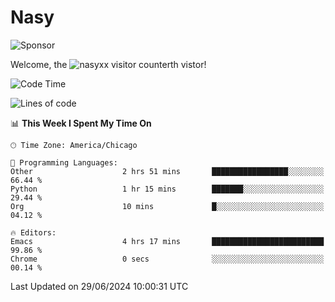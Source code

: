 # Nasy

<!--
<p align="center">
<img height="200" src="https://github-readme-stats.vercel.app/api?username=nasyxx&count_private=true&show_icons=true&theme=dracula&include_all_commits=true"/>
<img height="200" src="https://github-readme-stats.vercel.app/api/top-langs/?username=nasyxx&theme=dracula&hide=html,jupyter+notebook&count_private=true&show_icons=true"/>
</p>

  
----------------
-->

![Sponsor](https://img.shields.io/static/v1.svg?label=Sponsor&message=%E2%9D%A4&logo=GitHub&style=flat&color=pink)
 
Welcome, the ![nasyxx visitor counter](https://count.getloli.com/get/@nasyxx?theme=rule34)th vistor!
 
<!--START_SECTION:waka-->
![Code Time](http://img.shields.io/badge/Code%20Time-4%2C531%20hrs%2011%20mins-blue)

![Lines of code](https://img.shields.io/badge/From%20Hello%20World%20I%27ve%20Written-6.3%20million%20lines%20of%20code-blue)

📊 **This Week I Spent My Time On** 

```text
🕑︎ Time Zone: America/Chicago

💬 Programming Languages: 
Other                    2 hrs 51 mins       █████████████████░░░░░░░░   66.44 % 
Python                   1 hr 15 mins        ███████░░░░░░░░░░░░░░░░░░   29.44 % 
Org                      10 mins             █░░░░░░░░░░░░░░░░░░░░░░░░   04.12 % 

🔥 Editors: 
Emacs                    4 hrs 17 mins       █████████████████████████   99.86 % 
Chrome                   0 secs              ░░░░░░░░░░░░░░░░░░░░░░░░░   00.14 % 
```


 Last Updated on 29/06/2024 10:00:31 UTC
<!--END_SECTION:waka-->

<!-- ![visitors](https://visitor-badge.laobi.icu/badge?page_id=nasyxx.nasyxx) -->
